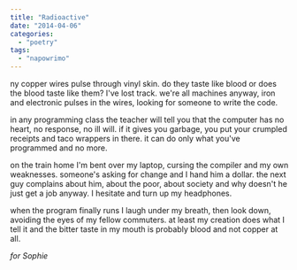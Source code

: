 ```yaml
---
title: "Radioactive"
date: "2014-04-06"
categories: 
  - "poetry"
tags: 
  - "napowrimo"
---
```


ny copper wires pulse through vinyl skin. do they taste like blood or does the blood taste like them? I've lost track. we're all machines anyway, iron and electronic pulses in the wires, looking for someone to write the code.

in any programming class the teacher will tell you that the computer has no heart, no response, no ill will. if it gives you garbage, you put your crumpled receipts and taco wrappers in there. it can do only what you've programmed and no more.

on the train home I'm bent over my laptop, cursing the compiler and my own weaknesses. someone's asking for change and I hand him a dollar. the next guy complains about him, about the poor, about society and why doesn't he just get a job anyway. I hesitate and turn up my headphones.

when the program finally runs I laugh under my breath, then look down, avoiding the eyes of my fellow commuters. at least my creation does what I tell it and the bitter taste in my mouth is probably blood and not copper at all.

_for Sophie_
